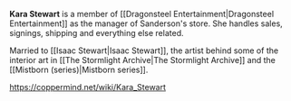 **Kara Stewart** is a member of [[Dragonsteel Entertainment\|Dragonsteel Entertainment]] as the manager of Sanderson's store. She handles sales, signings, shipping and everything else related.

Married to [[Isaac Stewart\|Isaac Stewart]], the artist behind some of the interior art in [[The Stormlight Archive\|The Stormlight Archive]] and the [[Mistborn (series)\|Mistborn series]].



https://coppermind.net/wiki/Kara_Stewart